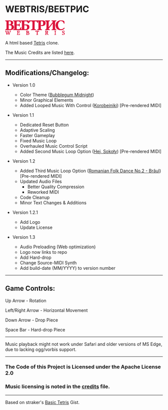 # WEBTRIS/ВЕБТРИС
![logo](./data/logopic.png)

A html based [Tetris](https://en.wikipedia.org/wiki/Tetris) clone.

The Music Credits are listed <a href="./data/CREDITS.md">here</a>.
____________
## Modifications/Changelog:
- Version 1.0

    - Color Theme ([Bubblegum Midnight](https://github.com/trzyglow/BubblegumMidnight-specsheet))
    - Minor Graphical Elements
    - Added Looped Music With Control ([Korobeiniki](https://en.wikipedia.org/wiki/Korobeiniki)) [Pre-rendered MIDI]

- Version 1.1

    - Dedicated Reset Button
    - Adaptive Scaling
    - Faster Gameplay
    - Fixed Music Loop
    - Overhauled Music Control Script
    - Added Second Music Loop Option ([Hej, Sokoły](https://en.wikipedia.org/wiki/Hej_Soko%C5%82y)) [Pre-rendered MIDI]

- Version 1.2
    - Added Third Music Loop Option ([Romanian Folk Dance No.2 - Brâul](https://en.wikipedia.org/wiki/Romanian_Folk_Dances)) [Pre-rendered MIDI]
    - Updated Audio Files
        - Better Quality Compression
        - Reworked MIDI
    - Code Cleanup
    - Minor Text Changes & Additions

- Version 1.2.1
    - Add Logo
    - Update License

- Version 1.3
    - Audio Preloading (Web optimization)
    - Logo now links to repo
    - Add Hard-drop
    - Change Source-MIDI Synth
    - Add build-date (MM/YYYY) to version number
____________
## Game Controls:
Up Arrow - Rotation

Left/Right Arrow - Horizontal Movement

Down Arrow - Drop Piece

Space Bar - Hard-drop Piece
____________
Music playback might not work under Safari and older versions of MS Edge, due to lacking ogg/vorbis support.
____________
### The Code of this Project is Licensed under the Apache License 2.0
### Music licensing is noted in the [credits](./data/CREDITS.md) file.
____________
Based on straker's [Basic Tetris](https://gist.github.com/straker/3c98304f8a6a9174efd8292800891ea1) Gist.
